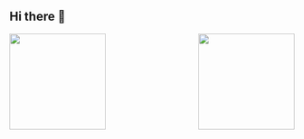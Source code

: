 ## Hi there 👋

<p>
  <a href="https://fatihcode.github.io/">
    <img align="left" height="170" src="https://github-readme-stats.vercel.app/api/top-langs/?username=fatihcode&layout=compact&theme=radical" />
  </a>

  <a href="https://fatihcode.github.io/">
    <img align="right"height="170" src="https://github-readme-streak-stats.herokuapp.com?user=fatihcode&theme=dark&date_format=j%20M%5B%20Y%5D" />
  </a>
</p>

<!--
**fatihqaz/fatihqaz** is a ✨ _special_ ✨ repository because its `README.md` (this file) appears on your GitHub profile.

Here are some ideas to get you started:

- 🔭 I’m currently working on ...
- 🌱 I’m currently learning ...
- 👯 I’m looking to collaborate on ...
- 🤔 I’m looking for help with ...
- 💬 Ask me about ...
- 📫 How to reach me: ...
- 😄 Pronouns: ...
- ⚡ Fun fact: ...
-->
